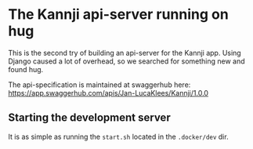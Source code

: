 # The Kannji api-server running on hug
This is the second try of building an api-server for the Kannji app. Using Django caused a lot of overhead, so we searched for something new and found hug.

The api-specification is maintained at swaggerhub here: https://app.swaggerhub.com/apis/Jan-LucaKlees/Kannji/1.0.0

## Starting the development server
It is as simple as running the `start.sh` located in the `.docker/dev` dir.